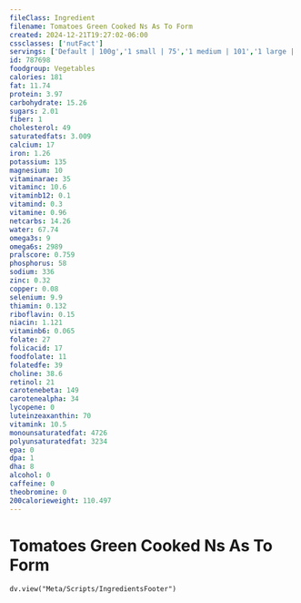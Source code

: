 ```yaml
---
fileClass: Ingredient
filename: Tomatoes Green Cooked Ns As To Form
created: 2024-12-21T19:27:02-06:00
cssclasses: ['nutFact']
servings: ['Default | 100g','1 small | 75','1 medium | 101','1 large | 149','1 slice | 36','1 cup | 180','1 oz, raw, yields | 23']
id: 787698
foodgroup: Vegetables
calories: 181
fat: 11.74
protein: 3.97
carbohydrate: 15.26
sugars: 2.01
fiber: 1
cholesterol: 49
saturatedfats: 3.009
calcium: 17
iron: 1.26
potassium: 135
magnesium: 10
vitaminarae: 35
vitaminc: 10.6
vitaminb12: 0.1
vitamind: 0.3
vitamine: 0.96
netcarbs: 14.26
water: 67.74
omega3s: 9
omega6s: 2989
pralscore: 0.759
phosphorus: 58
sodium: 336
zinc: 0.32
copper: 0.08
selenium: 9.9
thiamin: 0.132
riboflavin: 0.15
niacin: 1.121
vitaminb6: 0.065
folate: 27
folicacid: 17
foodfolate: 11
folatedfe: 39
choline: 38.6
retinol: 21
carotenebeta: 149
carotenealpha: 34
lycopene: 0
luteinzeaxanthin: 70
vitamink: 10.5
monounsaturatedfat: 4726
polyunsaturatedfat: 3234
epa: 0
dpa: 1
dha: 8
alcohol: 0
caffeine: 0
theobromine: 0
200calorieweight: 110.497
---
```


# Tomatoes Green Cooked Ns As To Form

```dataviewjs
dv.view("Meta/Scripts/IngredientsFooter")
```